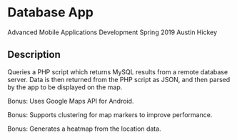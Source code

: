 # Database App
Advanced Mobile Applications Development
Spring 2019
Austin Hickey

## Description
Queries a PHP script which returns MySQL results from a remote database server. Data is then returned from the PHP script as JSON, and then parsed by the app to be displayed on the map. 

Bonus: Uses Google Maps API for Android.

Bonus: Supports clustering for map markers to improve performance.

Bonus: Generates a heatmap from the location data.

![]()